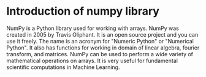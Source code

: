 # Introduction of numpy library

NumPy is a Python library used for working with arrays.
NumPy was created in 2005 by Travis Oliphant. It is an open source project and you can use it freely.
The name is an acronym for "Numeric Python" or "Numerical Python".
It also has functions for working in domain of linear algebra, fourier transform, and matrices.
NumPy can be used to perform a wide variety of mathematical operations on arrays.
It is very useful for fundamental scientific computations in Machine Learning.
